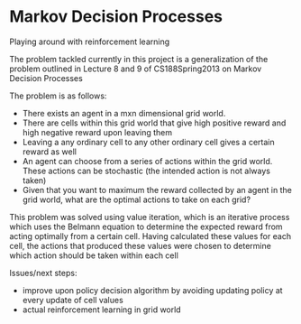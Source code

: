 # Markov Decision Processes
Playing around with reinforcement learning

The problem tackled currently in this project is a generalization of the problem outlined in Lecture 8 and 9 of CS188Spring2013 on Markov Decision Processes 

The problem is as follows:
* There exists an agent in a mxn dimensional grid world.
* There are cells within this grid world that give high positive reward and high negative reward upon leaving them
* Leaving a any ordinary cell to any other ordinary cell gives a certain reward as well
* An agent can choose from a series of actions within the grid world. These actions can be stochastic (the intended action is not always taken)
* Given that you want to maximum the reward collected by an agent in the grid world, what are the optimal actions to take on each grid?


This problem was solved using value iteration, which is an iterative process which uses the Belmann equation to determine the expected reward from acting optimally from a certain cell.
Having calculated these values for each cell, the actions that produced these values were chosen to determine which action should be taken within each cell

Issues/next steps:
* improve upon policy decision algorithm by avoiding updating policy at every update of cell values
* actual reinforcement learning in grid world
